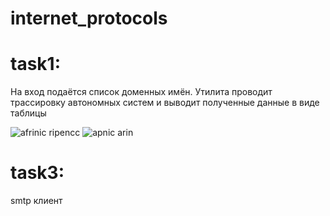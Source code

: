 # internet_protocols

# task1: 
На вход подаётся список доменных имён.
Утилита проводит трассировку автономных систем и выводит полученные данные в виде таблицы
   
![afrinic ripencc](https://github.com/jarungii/internet-protocols/assets/146740830/85b4f7b8-6188-4cc3-a8e6-f25abca9fb1d)
![apnic arin](https://github.com/jarungii/internet-protocols/assets/146740830/e04ecdbb-404b-47cb-bd12-c0d763ca047b)

# task3:
smtp клиент